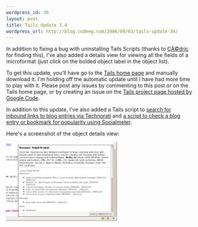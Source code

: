 ```yaml
--- 
wordpress_id: 30
layout: post
title: Tails Update 3.4
wordpress_url: http://blog.codeeg.com/2006/09/03/tails-update-34/
---
```

In addition to fixing a bug with uninstalling Tails Scripts (thanks to <a href="http://blog.codeeg.com/tails-firefox-extension-03/?preview=true#comment-1529">CÃ©dric</a> for finding this), I've also added a details view for viewing all the fields of a microformat (just click on the bolded object label in the object list).

To get this update, you'll have go to the <a title="Tails Project Page" href="http://blog.codeeg.com/tails-firefox-extension-03/">Tails home page</a> and manually download it.  I'm holding off the automatic update until I have had more time to play with it.  Please post any issues by commenting to this post or on the Tails home page, or by creating an issue on the <a href="http://code.google.com/p/tails-firefox-extension/issues/list">Tails project page hosted by Google Code</a>.

In addition to this update, I've also added a Tails script to <a title="Technorati This Tails Script" href="http://codeeg.com/tails/scripts/technorati.tails.js">search for inbound links to blog entries via Technorati</a> and <a title="Socialmeter Tails Script" href="http://codeeg.com/tails/scripts/socialmeter.tails.js">a script to check a blog entry or bookmark for popularity using Socialmeter</a>.

Here's a screenshot of the object details view:

<span style="color:#0000ee;text-decoration:underline;"><a href="/images/wp/tails_0-3-4_object_details.png"><img class="alignnone size-medium wp-image-124" src="/images/wp/tails_0-3-4_object_details.png?w=300" alt="" width="300" height="213" /></a></span>

